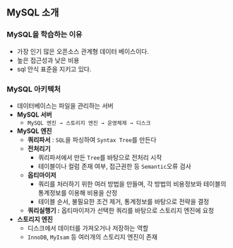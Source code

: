 ## MySQL 소개

### MySQL을 학습하는 이유

- 가장 인기 많은 오픈소스 관계형 데이터 베이스이다.
- 높은 접근성과 낮은 비용
- sql 안식 표준을 지키고 있다.

### MySQL 아키텍처

- 데이터베이스는 파일을 관리하는 서버
- **MySQL 서버**
    - `MySQL 엔진 → 스토리지 엔진 → 운영체제 → 디스크`
- **MySQL 엔진**
    - **쿼리파서** : `SQL`을 파싱하여 `Syntax Tree`를 만든다
    - **전처리기**
        - 쿼리파서에서 만든 `Tree`를 바탕으로 전처리 시작
        - 테이블이나 컬럼 존재 여부, 접근권한 등 `Semantic`오류 검사
    - **옵티마이저**
        - 쿼리를 처러하기 위한 여러 방법을 만들며, 각 방법의 비용정보와 테이블의 통계정보를 이용해 비용을 산정
        - 테이블 순서, 불필요한 조건 제거, 통계정보를 바탕으로 전략을 결정
    - **쿼리실행기 :** 옵티마이저가 선택한 쿼리를 바탕으로 스토리지 엔진에 요청
- **스토리지 엔진**
    - 디스크에서 데이터를 가져오거나 저장하는 역할
    - `InnoDB`, `MyIsam` 등 여러개의 스토리지 엔진이 존재